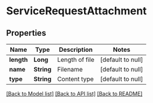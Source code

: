 # ServiceRequestAttachment
## Properties

| Name | Type | Description | Notes |
|------------ | ------------- | ------------- | -------------|
| **length** | **Long** | Length of file | [default to null] |
| **name** | **String** | Filename | [default to null] |
| **type** | **String** | Content type | [default to null] |

[[Back to Model list]](../README.md#documentation-for-models) [[Back to API list]](../README.md#documentation-for-api-endpoints) [[Back to README]](../README.md)

